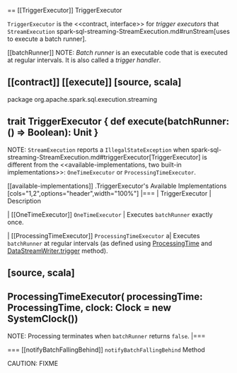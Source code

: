 == [[TriggerExecutor]] TriggerExecutor

`TriggerExecutor` is the <<contract, interface>> for *trigger executors* that `StreamExecution` spark-sql-streaming-StreamExecution.md#runStream[uses to execute a batch runner].

[[batchRunner]]
NOTE: *Batch runner* is an executable code that is executed at regular intervals. It is also called a *trigger handler*.

[[contract]]
[[execute]]
[source, scala]
----
package org.apache.spark.sql.execution.streaming

trait TriggerExecutor {
  def execute(batchRunner: () => Boolean): Unit
}
----

NOTE: `StreamExecution` reports a `IllegalStateException` when spark-sql-streaming-StreamExecution.md#triggerExecutor[TriggerExecutor] is different from the <<available-implementations, two built-in implementations>>: `OneTimeExecutor`
or `ProcessingTimeExecutor`.

[[available-implementations]]
.TriggerExecutor's Available Implementations
[cols="1,2",options="header",width="100%"]
|===
| TriggerExecutor
| Description

| [[OneTimeExecutor]] `OneTimeExecutor`
| Executes `batchRunner` exactly once.

| [[ProcessingTimeExecutor]] `ProcessingTimeExecutor`
a| Executes `batchRunner` at regular intervals (as defined using [ProcessingTime](spark-sql-streaming-Trigger.md#ProcessingTime) and [DataStreamWriter.trigger](DataStreamWriter.md#trigger) method).

[source, scala]
----
ProcessingTimeExecutor(
  processingTime: ProcessingTime,
  clock: Clock = new SystemClock())
----

NOTE: Processing terminates when `batchRunner` returns `false`.
|===

=== [[notifyBatchFallingBehind]] `notifyBatchFallingBehind` Method

CAUTION: FIXME
